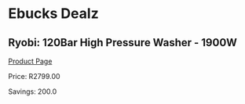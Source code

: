 
# Ebucks Dealz
## Ryobi: 120Bar High Pressure Washer - 1900W
[Product Page](https://www.ebucks.com/web/shop/productSelected.do?prodId=335448853&catId=363410833)

Price: R2799.00

Savings: 200.0


	